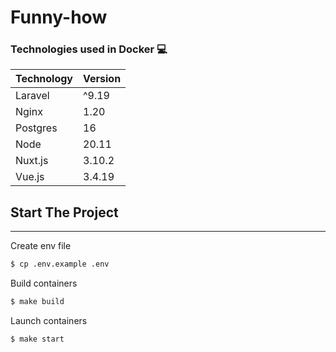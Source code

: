 # Funny-how 

### Technologies used in Docker 💻
Technology    | Version
------------- | -------------
Laravel       | ^9.19
Nginx         | 1.20
Postgres      | 16
Node          | 20.11
Nuxt.js       | 3.10.2
Vue.js        | 3.4.19

## Start The Project

---
Create env file
```bash
$ cp .env.example .env
```

Build containers
```bash
$ make build
```

Launch containers
```bash
$ make start
```